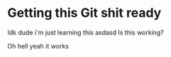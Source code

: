 # Getting this Git shit ready 
Idk dude i'm just learning this 
asdasd
Is this working?

Oh hell yeah it works
